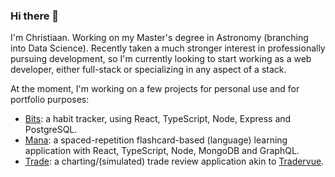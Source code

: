 ### Hi there 👋

I'm Christiaan. Working on my Master's degree in Astronomy (branching into Data Science). Recently taken a much stronger interest in professionally pursuing development, so I'm currently looking to start working as a web developer, either full-stack or specializing in any aspect of a stack.

At the moment, I'm working on a few projects for personal use and for portfolio purposes:
- [Bits](https://github.com/seerden/Bits): a habit tracker, using React, TypeScript, Node, Express and PostgreSQL.
- [Mana](https://github.com/seerden/mana): a spaced-repetition flashcard-based (language) learning application with React, TypeScript, Node, MongoDB and GraphQL.
- [Trade](https://github.com/seerden/trade): a charting/(simulated) trade review application akin to [Tradervue](https://www.tradervue.com/).
